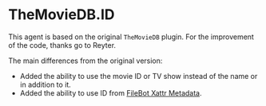 # TheMovieDB.ID
This agent is based on the original `TheMovieDB` plugin. For the improvement of the code, thanks go to Reyter.

The main differences from the original version:
- Added the ability to use the movie ID or TV show instead of the name or in addition to it.
- Added the ability to use ID from [FileBot Xattr Metadata](https://github.com/filebot/plex-agents).
